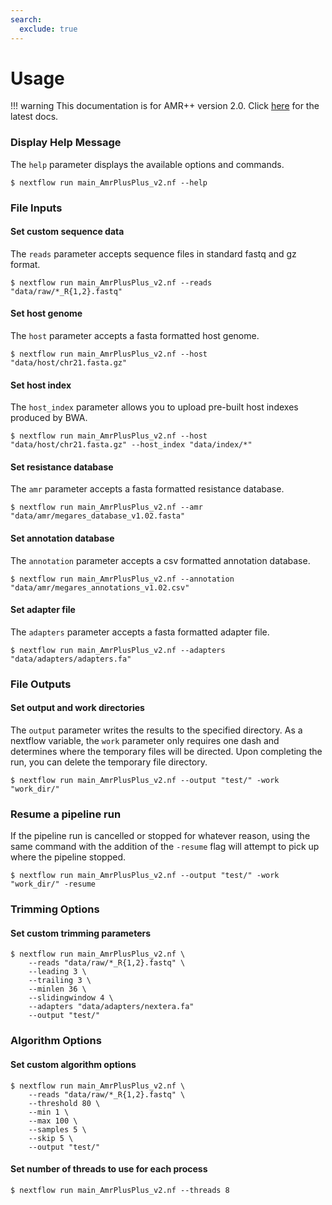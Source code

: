 ```yaml
---
search:
  exclude: true
---
```


# Usage

!!! warning
    This documentation is for AMR++ version 2.0. Click [here](../latest/gettingstarted.md) for the latest docs.

### Display Help Message

The `help` parameter displays the available options and commands.
```
$ nextflow run main_AmrPlusPlus_v2.nf --help
```

### File Inputs

#### Set custom sequence data

The `reads` parameter accepts sequence files in standard fastq and gz format.
```
$ nextflow run main_AmrPlusPlus_v2.nf --reads "data/raw/*_R{1,2}.fastq"
```

#### Set host genome

The `host` parameter accepts a fasta formatted host genome.
```
$ nextflow run main_AmrPlusPlus_v2.nf --host "data/host/chr21.fasta.gz"
```

#### Set host index

The `host_index` parameter allows you to upload pre-built host indexes produced by BWA.
```
$ nextflow run main_AmrPlusPlus_v2.nf --host "data/host/chr21.fasta.gz" --host_index "data/index/*"
```

#### Set resistance database

The `amr` parameter accepts a fasta formatted resistance database. 
```
$ nextflow run main_AmrPlusPlus_v2.nf --amr "data/amr/megares_database_v1.02.fasta"
```

#### Set annotation database

The `annotation` parameter accepts a csv formatted annotation database.
```
$ nextflow run main_AmrPlusPlus_v2.nf --annotation "data/amr/megares_annotations_v1.02.csv"
```

#### Set adapter file

The `adapters` parameter accepts a fasta formatted adapter file.
```
$ nextflow run main_AmrPlusPlus_v2.nf --adapters "data/adapters/adapters.fa"
```

### File Outputs

#### Set output and work directories

The `output` parameter writes the results to the specified directory. As a nextflow variable, the `work` parameter only requires one dash and determines where the temporary files will be directed. Upon completing the run, you can delete the temporary file directory.
```
$ nextflow run main_AmrPlusPlus_v2.nf --output "test/" -work "work_dir/"
```

### Resume a pipeline run

If the pipeline run is cancelled or stopped for whatever reason, using the same command with the addition of the `-resume` flag will attempt to pick up where the pipeline stopped. 
```
$ nextflow run main_AmrPlusPlus_v2.nf --output "test/" -work "work_dir/" -resume
```

### Trimming Options

#### Set custom trimming parameters

```
$ nextflow run main_AmrPlusPlus_v2.nf \
    --reads "data/raw/*_R{1,2}.fastq" \
    --leading 3 \
    --trailing 3 \
    --minlen 36 \
    --slidingwindow 4 \
    --adapters "data/adapters/nextera.fa"
    --output "test/"
```

### Algorithm Options

#### Set custom algorithm options

```
$ nextflow run main_AmrPlusPlus_v2.nf \
    --reads "data/raw/*_R{1,2}.fastq" \
    --threshold 80 \
    --min 1 \
    --max 100 \
    --samples 5 \
    --skip 5 \
    --output "test/"
```

#### Set number of threads to use for each process

```
$ nextflow run main_AmrPlusPlus_v2.nf --threads 8
```